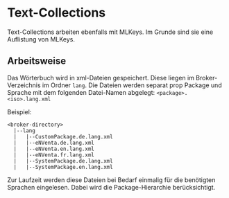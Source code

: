# Text-Collections

Text-Collections arbeiten ebenfalls mit MLKeys. Im Grunde sind sie eine Auflistung von MLKeys.

## Arbeitsweise

Das Wörterbuch wird in xml-Dateien gespeichert. Diese liegen im Broker-Verzeichnis im Ordner `lang`. Die Dateien werden separat prop Package und Sprache mit dem folgenden Datei-Namen abgelegt: `<package>.<iso>.lang.xml`

Beispiel:

```text
<broker-directory>
  |--lang
  |   |--CustomPackage.de.lang.xml
  |   |--eNVenta.de.lang.xml
  |   |--eNVenta.en.lang.xml
  |   |--eNVenta.fr.lang.xml
  |   |--SystemPackage.de.lang.xml
  |   |--SystemPackage.en.lang.xml
```

Zur Laufzeit werden diese Dateien bei Bedarf einmalig für die benötigten Sprachen eingelesen. Dabei wird die Package-Hierarchie berücksichtigt.
